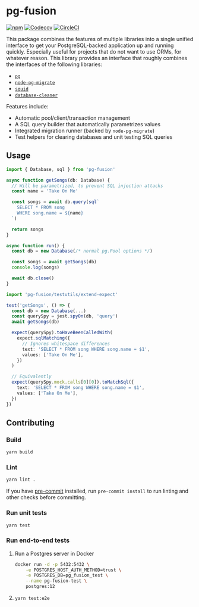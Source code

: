 # pg-fusion

[![npm](https://img.shields.io/npm/v/pg-fusion)](https://npmjs.com/package/pg-fusion)
[![Codecov](https://img.shields.io/codecov/c/github/brandonchinn178/pg-fusion)](https://codecov.io/gh/brandonchinn178/pg-fusion)
[![CircleCI](https://img.shields.io/circleci/build/github/brandonchinn178/pg-fusion/main)](https://app.circleci.com/pipelines/github/brandonchinn178/pg-fusion)

This package combines the features of multiple libraries into a single unified interface to get your PostgreSQL-backed application up and running quickly. Especially useful for projects that do not want to use ORMs, for whatever reason. This library provides an interface that roughly combines the interfaces of the following libraries:

* [`pg`](https://node-postgres.com/)
* [`node-pg-migrate`](https://salsita.github.io/node-pg-migrate/#/)
* [`squid`](https://github.com/andywer/squid)
* [`database-cleaner`](https://github.com/emerleite/node-database-cleaner)

Features include:

* Automatic pool/client/transaction management
* A SQL query builder that automatically parametrizes values
* Integrated migration runner (backed by `node-pg-migrate`)
* Test helpers for clearing databases and unit testing SQL queries

## Usage

```ts
import { Database, sql } from 'pg-fusion'

async function getSongs(db: Database) {
  // Will be parametrized, to prevent SQL injection attacks
  const name = 'Take On Me'

  const songs = await db.query(sql`
    SELECT * FROM song
    WHERE song.name = ${name}
  `)

  return songs
}

async function run() {
  const db = new Database(/* normal pg.Pool options */)

  const songs = await getSongs(db)
  console.log(songs)

  await db.close()
}
```

```ts
import 'pg-fusion/testutils/extend-expect'

test('getSongs', () => {
  const db = new Database(...)
  const querySpy = jest.spyOn(db, 'query')
  await getSongs(db)

  expect(querySpy).toHaveBeenCalledWith(
    expect.sqlMatching({
      // Ignores whitespace differences
      text: 'SELECT * FROM song WHERE song.name = $1',
      values: ['Take On Me'],
    })
  )

  // Equivalently
  expect(querySpy.mock.calls[0][0]).toMatchSql({
    text: 'SELECT * FROM song WHERE song.name = $1',
    values: ['Take On Me'],
  })
})
```

## Contributing

### Build

```bash
yarn build
```

### Lint

```bash
yarn lint .
```

If you have [pre-commit](https://pre-commit.com) installed, run `pre-commit install` to run linting and other checks before committing.

### Run unit tests

```bash
yarn test
```

### Run end-to-end tests

1. Run a Postgres server in Docker

   ```bash
   docker run -d -p 5432:5432 \
       -e POSTGRES_HOST_AUTH_METHOD=trust \
       -e POSTGRES_DB=pg_fusion_test \
       --name pg-fusion-test \
       postgres:12
   ```

1. `yarn test:e2e`
